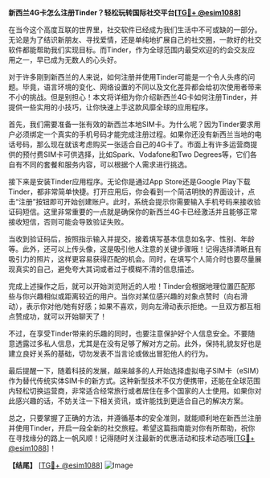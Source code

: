**新西兰4G卡怎么注册Tinder？轻松玩转国际社交平台[[TG💪+ @esim1088](https://t.me/s/esim1088)]**

在当今这个高度互联的世界里，社交软件已经成为我们生活中不可或缺的一部分。无论是为了结识新朋友、寻找爱情，还是单纯地扩展自己的社交圈，一款好的社交软件都能帮助我们实现目标。而Tinder，作为全球范围内最受欢迎的约会交友应用之一，早已成为无数人的心头好。

对于许多刚到新西兰的人来说，如何注册并使用Tinder可能是一个令人头疼的问题。毕竟，语言环境的变化、网络设置的不同以及文化差异都会给初次使用者带来不小的挑战。但是别担心！本文将详细为你介绍新西兰4G卡如何注册Tinder，并提供一些实用的小技巧，让你快速上手这款风靡全球的应用程序。

首先，我们需要准备一张有效的新西兰本地SIM卡。为什么呢？因为Tinder要求用户必须绑定一个真实的手机号码才能完成注册过程。如果你还没有新西兰当地的电话号码，那么现在就该考虑购买一张适合自己的4G卡了。市面上有许多运营商提供的预付费SIM卡可供选择，比如Spark、Vodafone和Two Degrees等，它们各自有不同的套餐和服务内容，可以根据个人需求进行挑选。

接下来是安装Tinder应用程序。无论你是通过App Store还是Google Play下载Tinder，都非常简单快捷。打开应用后，你会看到一个简洁明快的界面设计，点击“注册”按钮即可开始创建账户。此时，系统会提示你需要输入手机号码来接收验证码短信。这里非常重要的一点就是确保你的新西兰4G卡已经激活并且能够正常接收短信，否则可能会导致验证失败。

当收到验证码后，按照指示输入并提交，接着填写基本信息如名字、性别、年龄等。此外，还可以上传头像，这是吸引他人注意的关键步骤哦！记得选择清晰且有吸引力的照片，这样更容易获得匹配的机会。同时，在填写个人简介时也要尽量展现真实的自己，避免夸大其词或者过于模糊不清的信息描述。

完成上述操作之后，就可以开始浏览附近的人啦！Tinder会根据地理位置匹配那些与你兴趣相似或距离较近的用户。当你对某位感兴趣的对象点赞时（向右滑动），表示你对他/她有好感；如果不喜欢，则向左滑动表示拒绝。一旦双方都互相点赞成功，就可以开始聊天了！

不过，在享受Tinder带来的乐趣的同时，也要注意保护好个人信息安全。不要随意透露过多私人信息，尤其是在没有足够了解对方之前。此外，保持礼貌友好也是建立良好关系的基础，切勿发表不当言论或做出冒犯他人的行为。

最后提醒一下，随着科技的发展，越来越多的人开始选择虚拟电子SIM卡（eSIM）作为替代传统实体SIM卡的新方式。这种新型技术不仅方便携带，还能在全球范围内轻松切换运营商，非常适合经常旅行或者居住在多个国家的人士使用。如果你对此感兴趣的话，不妨关注一下相关资讯，或许能找到更适合自己的解决方案。

总之，只要掌握了正确的方法，并遵循基本的安全准则，就能顺利地在新西兰注册并使用Tinder，开启一段全新的社交旅程。希望这篇指南能对你有所帮助，祝你在寻找缘分的路上一帆风顺！记得随时关注最新的优惠活动和技术动态哦[[TG💪+ @esim1088](https://t.me/s/esim1088)]！

**【结尾】**
[[TG💪+ @esim1088](https://t.me/s/esim1088)] ![Image](https://i.postimg.cc/4NQfJmqS/Snipaste-2025-05-13-00-14-12.png)